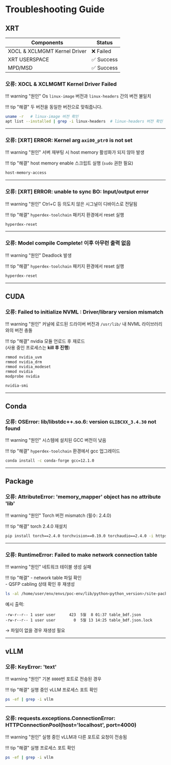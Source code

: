 <!---
Copyright 2024 The HyperAccel Inc. All rights reserved.
-->

# Troubleshooting Guide

## XRT

| Components                        | Status   |
|-----------------------------------|----------|
| XOCL & XCLMGMT Kernel Driver      | ❌ Failed |
| XRT USERSPACE                     | ✅ Success |
| MPD/MSD                           | ✅ Success |


### 오류: XOCL & XCLMGMT Kernel Driver Failed  

!!! warning "원인"
    Os `linux-image` 버전과 `linux-headers` 간의 버전 불일치  

!!! tip "해결"
    두 버전을 동일한 버전으로 맞춰줍니다.  

```bash
uname -r   # linux-image 버전 확인
apt list --installed | grep -i linux-headers  # linux-headers 버전 확인
```


---

### 오류: [XRT] ERROR: Kernel arg `axi00_ptr0` is not set  

!!! warning "원인"
    서버 재부팅 시 host memory 활성화가 되지 않아 발생  

!!! tip "해결"
    host memory enable 스크립트 실행 (`sudo` 권한 필요)  

```bash
host-memory-access
```


---

### 오류: [XRT] ERROR: unable to sync BO: Input/output error  

!!! warning "원인"
    Ctrl+C 등 의도치 않은 시그널이 디바이스로 전달됨  

!!! tip "해결"
    `hyperdex-toolchain` 패키지 환경에서 reset 실행  

```bash
hyperdex-reset
```


---

### 오류: Model compile Complete! 이후 아무런 출력 없음  

!!! warning "원인"
    Deadlock 발생  

!!! tip "해결"
    `hyperdex-toolchain` 패키지 환경에서 reset 실행  

```bash
hyperdex-reset
```


---

## CUDA

### 오류: Failed to initialize NVML : Driver/library version mismatch  

!!! warning "원인"
    커널에 로드된 드라이버 버전과 `/usr/lib/` 내 NVML 라이브러리와의 버전 충돌  

!!! tip "해결"
    nvidia 모듈 언로드 후 재로드  
    (사용 중인 프로세스는 **kill 후 진행**)  

```bash
rmmod nvidia_uvm
rmmod nvidia_drm
rmmod nvidia_modeset
rmmod nvidia
modprobe nvidia

nvidia-smi
```


---

## Conda

### 오류: OSError: lib/libstdc++.so.6: version `GLIBCXX_3.4.30` not found  

!!! warning "원인"
    시스템에 설치된 GCC 버전이 낮음  

!!! tip "해결"
    `hyperdex-toolchain` 환경에서 gcc 업그레이드  

```bash
conda install -c conda-forge gcc=12.1.0
```


---

## Package

### 오류: AttributeError: 'memory_mapper' object has no attribute 'lib'  

!!! warning "원인"
    Torch 버전 mismatch (필수: 2.4.0)  

!!! tip "해결"
    torch 2.4.0 재설치  

```bash
pip install torch==2.4.0 torchvision==0.19.0 torchaudio==2.4.0 -i https://download.pytorch.org/whl/cpu
```


---

### 오류: RuntimeError: Failed to make network connection table  

!!! warning "원인"
    네트워크 테이블 생성 실패  

!!! tip "해결"
    - network table 파일 확인  
    - QSFP cabling 상태 확인 후 재생성  

```bash
ls -al /home/user/env/envs/poc-env/lib/python<python_version>/site-packages/hyperdex/xclbin
```

예시 출력:  
```
-rw-r--r-- 1 user user      423  5월  8 01:37 table_bdf.json
-rw-r--r-- 1 user user        0  5월 13 14:25 table_bdf.json.lock
```

→ 파일이 없을 경우 재생성 필요  


---

## vLLM

### 오류: KeyError: 'text'  

!!! warning "원인"
    기본 `8000`번 포트로 전송된 경우  

!!! tip "해결"
    실행 중인 vLLM 프로세스 포트 확인  

```bash
ps -ef | grep -i vllm
```


---

### 오류: requests.exceptions.ConnectionError: HTTPConnectionPool(host='localhost', port=4000)  

!!! warning "원인"
    실행 중인 vLLM과 다른 포트로 요청이 전송됨  

!!! tip "해결"
    실행 프로세스 포트 확인  

```bash
ps -ef | grep -i vllm
```
